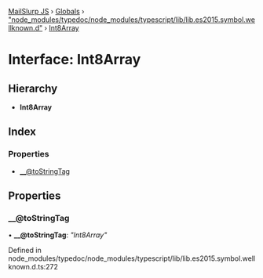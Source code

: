 [MailSlurp JS](../README.md) › [Globals](../globals.md) › ["node_modules/typedoc/node_modules/typescript/lib/lib.es2015.symbol.wellknown.d"](../modules/_node_modules_typedoc_node_modules_typescript_lib_lib_es2015_symbol_wellknown_d_.md) › [Int8Array](_node_modules_typedoc_node_modules_typescript_lib_lib_es2015_symbol_wellknown_d_.int8array.md)

# Interface: Int8Array

## Hierarchy

* **Int8Array**

## Index

### Properties

* [__@toStringTag](_node_modules_typedoc_node_modules_typescript_lib_lib_es2015_symbol_wellknown_d_.int8array.md#__@tostringtag)

## Properties

###  __@toStringTag

• **__@toStringTag**: *"Int8Array"*

Defined in node_modules/typedoc/node_modules/typescript/lib/lib.es2015.symbol.wellknown.d.ts:272
